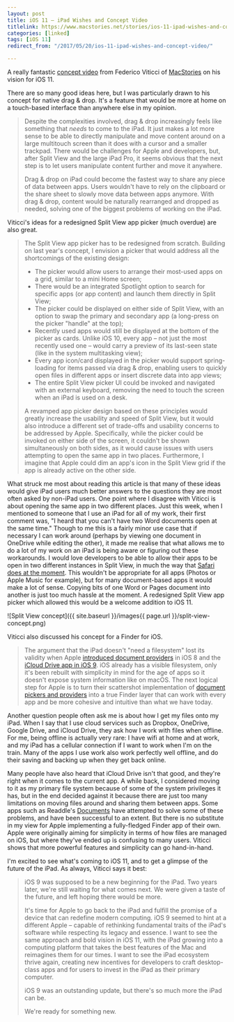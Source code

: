 ```yaml
---
layout: post
title: iOS 11 – iPad Wishes and Concept Video
titlelink: https://www.macstories.net/stories/ios-11-ipad-wishes-and-concept-video/
categories: [linked]
tags: [iOS 11]
redirect_from: "/2017/05/20/ios-11-ipad-wishes-and-concept-video/"

---
```


A really fantastic [concept video](https://youtu.be/UyFUDQ5LLZw) from Federico Viticci of [MacStories](https://www.macstories.net/) on his vision for iOS 11.

There are so many good ideas here, but I was particularly drawn to his concept for native drag & drop. It's a feature that would be more at home on a touch-based interface than anywhere else in my opinion. 

> Despite the complexities involved, drag & drop increasingly feels like something that _needs_ to come to the iPad. It just makes a lot more sense to be able to directly manipulate and move content around on a large multitouch screen than it does with a cursor and a smaller trackpad. There would be challenges for Apple and developers, but, after Split View and the large iPad Pro, it seems obvious that the next step is to let users manipulate content further and move it anywhere.
> 
> Drag & drop on iPad could become the fastest way to share any piece of data between apps. Users wouldn't have to rely on the clipboard or the share sheet to slowly move data between apps anymore. With drag & drop, content would be naturally rearranged and dropped as needed, solving one of the biggest problems of working on the iPad.

Viticci's ideas for a redesigned Split View app picker (much overdue) are also great. 

> The Split View app picker has to be redesigned from scratch. Building on last year's concept, I envision a picker that would address all the shortcomings of the existing design:
> 
>  - The picker would allow users to arrange their most-used apps on a grid, similar to a mini Home screen;
>  - There would be an integrated Spotlight option to search for specific apps (or app content) and launch them directly in Split View;
>  - The picker could be displayed on either side of Split View, with an option to swap the primary and secondary app (a long-press on the picker "handle" at the top); 
>  - Recently used apps would still be displayed at the bottom of the picker as cards. Unlike iOS 10, every app – not just the most recently used one – would carry a preview of its last-seen state (like in the system multitasking view);
>  - Every app icon/card displayed in the picker would support spring-loading for items passed via drag & drop, enabling users to quickly open files in different apps or insert discrete data into app views;
>  - The entire Split View picker UI could be invoked and navigated with an external keyboard, removing the need to touch the screen when an iPad is used on a desk.
> 
> A revamped app picker design based on these principles would greatly increase the usability and speed of Split View, but it would also introduce a different set of trade-offs and usability concerns to be addressed by Apple. Specifically, while the picker could be invoked on either side of the screen, it couldn't be shown simultaneously on both sides, as it would cause issues with users attempting to open the same app in two places. Furthermore, I imagine that Apple could dim an app's icon in the Split View grid if the app is already active on the other side.

What struck me most about reading this article is that many of these ideas would give iPad users much better answers to the questions they are most often asked by non-iPad users. One point where I disagree with Viticci is about opening the same app in two different places. Just this week, when I mentioned to someone that I use an iPad for all of my work, their first comment was, "I heard that you can't have two Word documents open at the same time." Though to me this is a fairly minor use case that if necessary I can work around (perhaps by viewing one document in OneDrive while editing the other), it made me realise that what allows me to do a lot of my work on an iPad is being aware or figuring out these workarounds. I would love developers to be able to allow their apps to be open in two different instances in Split View, in much the way that [Safari does at the moment](http://www.imore.com/safari-split-view). This wouldn't be appropriate for all apps (Photos or Apple Music for example), but for many document-based apps it would make a lot of sense. Copying bits of one Word or Pages document into another is just too much hassle at the moment. A redesigned Split View app picker which allowed this would be a welcome addition to iOS 11. 

![Split View concept]({{ site.baseurl }}/images{{ page.url }}/split-view-concept.png)

Viticci also discussed his concept for a Finder for iOS. 

> The argument that the iPad doesn't "need a filesystem" lost its validity when Apple [introduced document providers](https://www.macstories.net/stories/beyond-the-silo-how-apple-plans-to-reinvent-document-management-with-ios-8/) in iOS 8 and the [iCloud Drive app in iOS 9](https://www.macstories.net/stories/ios-9-review/7/#icloud-drive). iOS already has a visible filesystem, only it's been rebuilt with simplicity in mind for the age of apps so it doesn't expose system information like on macOS. The next logical step for Apple is to turn their scattershot implementation of [document pickers and providers](https://www.relay.fm/canvas/2) into a true Finder layer that can work with every app and be more cohesive and intuitive than what we have today.

Another question people often ask me is about how I get my files onto my iPad. When I say that I use cloud services such as Dropbox, OneDrive, Google Drive, and iCloud Drive, they ask how I work with files when offline. For me, being offline is actually very rare: I have wifi at home and at work, and my iPad has a cellular connection if I want to work when I'm on the train. Many of the apps I use work also work perfectly well offline, and do their saving and backing up when they get back online.

Many people have also heard that iCloud Drive isn't that good, and they're right when it comes to the current app. A while back, I considered moving to it as my primary file system because of some of the system privileges it has, but in the end decided against it because there are just too many limitations on moving files around and sharing them between apps. Some apps such as Readdle's [Documents](https://itunes.apple.com/gb/app/documents-5-file-manager-pdf-reader-and-browser/id364901807?mt=8&uo=4&at=1001lsF2) have attempted to solve some of these problems, and have been successful to an extent. But there is no substitute in my view for Apple implementing a fully-fledged Finder app of their own. Apple were originally aiming for simplicity in terms of how files are managed on iOS, but where they've ended up is confusing to many users. Viticci shows that more powerful features and simplicity can go hand-in-hand. 

I'm excited to see what's coming to iOS 11, and to get a glimpse of the future of the iPad. As always, Viticci says it best: 

> iOS 9 was supposed to be a new beginning for the iPad. Two years later, we're still waiting for what comes next. We were given a taste of the future, and left hoping there would be more.
> 
> It's time for Apple to go back to the iPad and fulfill the promise of a device that can redefine modern computing. iOS 9 seemed to hint at a different Apple – capable of rethinking fundamental traits of the iPad's software while respecting its legacy and essence. I want to see the same approach and bold vision in iOS 11, with the iPad growing into a computing platform that takes the best features of the Mac and reimagines them for our times. I want to see the iPad ecosystem thrive again, creating new incentives for developers to craft desktop-class apps and for users to invest in the iPad as their primary computer.
> 
> iOS 9 was an outstanding update, but there's so much more the iPad can be.
> 
> We're ready for something new.
